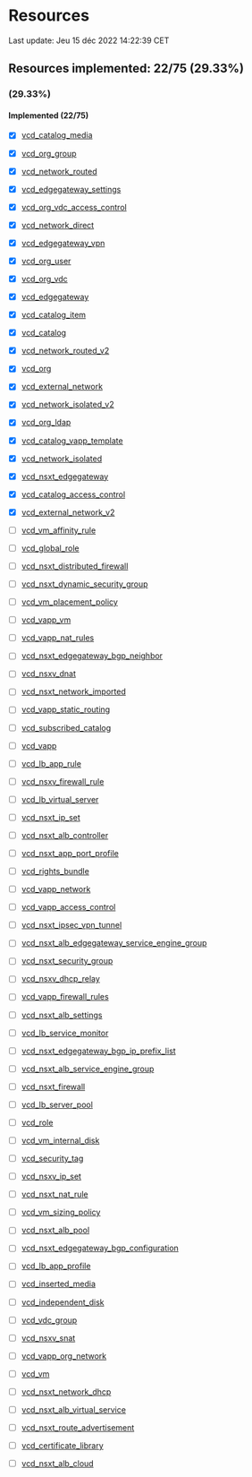 # Resources

Last update: Jeu 15 déc 2022 14:22:39 CET

## Resources implemented: 22/75 (29.33%)
###  (29.33%)
#### Implemented (22/75)
* [x] [vcd_catalog_media](https://registry.terraform.io/providers/vmware/vcd/latest/docs/resources/catalog_media)
* [x] [vcd_org_group](https://registry.terraform.io/providers/vmware/vcd/latest/docs/resources/org_group)
* [x] [vcd_network_routed](https://registry.terraform.io/providers/vmware/vcd/latest/docs/resources/network_routed)
* [x] [vcd_edgegateway_settings](https://registry.terraform.io/providers/vmware/vcd/latest/docs/resources/edgegateway_settings)
* [x] [vcd_org_vdc_access_control](https://registry.terraform.io/providers/vmware/vcd/latest/docs/resources/org_vdc_access_control)
* [x] [vcd_network_direct](https://registry.terraform.io/providers/vmware/vcd/latest/docs/resources/network_direct)
* [x] [vcd_edgegateway_vpn](https://registry.terraform.io/providers/vmware/vcd/latest/docs/resources/edgegateway_vpn)
* [x] [vcd_org_user](https://registry.terraform.io/providers/vmware/vcd/latest/docs/resources/org_user)
* [x] [vcd_org_vdc](https://registry.terraform.io/providers/vmware/vcd/latest/docs/resources/org_vdc)
* [x] [vcd_edgegateway](https://registry.terraform.io/providers/vmware/vcd/latest/docs/resources/edgegateway)
* [x] [vcd_catalog_item](https://registry.terraform.io/providers/vmware/vcd/latest/docs/resources/catalog_item)
* [x] [vcd_catalog](https://registry.terraform.io/providers/vmware/vcd/latest/docs/resources/catalog)
* [x] [vcd_network_routed_v2](https://registry.terraform.io/providers/vmware/vcd/latest/docs/resources/network_routed_v2)
* [x] [vcd_org](https://registry.terraform.io/providers/vmware/vcd/latest/docs/resources/org)
* [x] [vcd_external_network](https://registry.terraform.io/providers/vmware/vcd/latest/docs/resources/external_network)
* [x] [vcd_network_isolated_v2](https://registry.terraform.io/providers/vmware/vcd/latest/docs/resources/network_isolated_v2)
* [x] [vcd_org_ldap](https://registry.terraform.io/providers/vmware/vcd/latest/docs/resources/org_ldap)
* [x] [vcd_catalog_vapp_template](https://registry.terraform.io/providers/vmware/vcd/latest/docs/resources/catalog_vapp_template)
* [x] [vcd_network_isolated](https://registry.terraform.io/providers/vmware/vcd/latest/docs/resources/network_isolated)
* [x] [vcd_nsxt_edgegateway](https://registry.terraform.io/providers/vmware/vcd/latest/docs/resources/nsxt_edgegateway)
* [x] [vcd_catalog_access_control](https://registry.terraform.io/providers/vmware/vcd/latest/docs/resources/catalog_access_control)
* [x] [vcd_external_network_v2](https://registry.terraform.io/providers/vmware/vcd/latest/docs/resources/external_network_v2)
* [ ] [vcd_vm_affinity_rule](https://registry.terraform.io/providers/vmware/vcd/latest/docs/resources/vm_affinity_rule)
* [ ] [vcd_global_role](https://registry.terraform.io/providers/vmware/vcd/latest/docs/resources/global_role)
* [ ] [vcd_nsxt_distributed_firewall](https://registry.terraform.io/providers/vmware/vcd/latest/docs/resources/nsxt_distributed_firewall)
* [ ] [vcd_nsxt_dynamic_security_group](https://registry.terraform.io/providers/vmware/vcd/latest/docs/resources/nsxt_dynamic_security_group)
* [ ] [vcd_vm_placement_policy](https://registry.terraform.io/providers/vmware/vcd/latest/docs/resources/vm_placement_policy)
* [ ] [vcd_vapp_vm](https://registry.terraform.io/providers/vmware/vcd/latest/docs/resources/vapp_vm)
* [ ] [vcd_vapp_nat_rules](https://registry.terraform.io/providers/vmware/vcd/latest/docs/resources/vapp_nat_rules)
* [ ] [vcd_nsxt_edgegateway_bgp_neighbor](https://registry.terraform.io/providers/vmware/vcd/latest/docs/resources/nsxt_edgegateway_bgp_neighbor)
* [ ] [vcd_nsxv_dnat](https://registry.terraform.io/providers/vmware/vcd/latest/docs/resources/nsxv_dnat)
* [ ] [vcd_nsxt_network_imported](https://registry.terraform.io/providers/vmware/vcd/latest/docs/resources/nsxt_network_imported)
* [ ] [vcd_vapp_static_routing](https://registry.terraform.io/providers/vmware/vcd/latest/docs/resources/vapp_static_routing)
* [ ] [vcd_subscribed_catalog](https://registry.terraform.io/providers/vmware/vcd/latest/docs/resources/subscribed_catalog)
* [ ] [vcd_vapp](https://registry.terraform.io/providers/vmware/vcd/latest/docs/resources/vapp)
* [ ] [vcd_lb_app_rule](https://registry.terraform.io/providers/vmware/vcd/latest/docs/resources/lb_app_rule)
* [ ] [vcd_nsxv_firewall_rule](https://registry.terraform.io/providers/vmware/vcd/latest/docs/resources/nsxv_firewall_rule)
* [ ] [vcd_lb_virtual_server](https://registry.terraform.io/providers/vmware/vcd/latest/docs/resources/lb_virtual_server)
* [ ] [vcd_nsxt_ip_set](https://registry.terraform.io/providers/vmware/vcd/latest/docs/resources/nsxt_ip_set)
* [ ] [vcd_nsxt_alb_controller](https://registry.terraform.io/providers/vmware/vcd/latest/docs/resources/nsxt_alb_controller)
* [ ] [vcd_nsxt_app_port_profile](https://registry.terraform.io/providers/vmware/vcd/latest/docs/resources/nsxt_app_port_profile)
* [ ] [vcd_rights_bundle](https://registry.terraform.io/providers/vmware/vcd/latest/docs/resources/rights_bundle)
* [ ] [vcd_vapp_network](https://registry.terraform.io/providers/vmware/vcd/latest/docs/resources/vapp_network)
* [ ] [vcd_vapp_access_control](https://registry.terraform.io/providers/vmware/vcd/latest/docs/resources/vapp_access_control)
* [ ] [vcd_nsxt_ipsec_vpn_tunnel](https://registry.terraform.io/providers/vmware/vcd/latest/docs/resources/nsxt_ipsec_vpn_tunnel)
* [ ] [vcd_nsxt_alb_edgegateway_service_engine_group](https://registry.terraform.io/providers/vmware/vcd/latest/docs/resources/nsxt_alb_edgegateway_service_engine_group)
* [ ] [vcd_nsxt_security_group](https://registry.terraform.io/providers/vmware/vcd/latest/docs/resources/nsxt_security_group)
* [ ] [vcd_nsxv_dhcp_relay](https://registry.terraform.io/providers/vmware/vcd/latest/docs/resources/nsxv_dhcp_relay)
* [ ] [vcd_vapp_firewall_rules](https://registry.terraform.io/providers/vmware/vcd/latest/docs/resources/vapp_firewall_rules)
* [ ] [vcd_nsxt_alb_settings](https://registry.terraform.io/providers/vmware/vcd/latest/docs/resources/nsxt_alb_settings)
* [ ] [vcd_lb_service_monitor](https://registry.terraform.io/providers/vmware/vcd/latest/docs/resources/lb_service_monitor)
* [ ] [vcd_nsxt_edgegateway_bgp_ip_prefix_list](https://registry.terraform.io/providers/vmware/vcd/latest/docs/resources/nsxt_edgegateway_bgp_ip_prefix_list)
* [ ] [vcd_nsxt_alb_service_engine_group](https://registry.terraform.io/providers/vmware/vcd/latest/docs/resources/nsxt_alb_service_engine_group)
* [ ] [vcd_nsxt_firewall](https://registry.terraform.io/providers/vmware/vcd/latest/docs/resources/nsxt_firewall)
* [ ] [vcd_lb_server_pool](https://registry.terraform.io/providers/vmware/vcd/latest/docs/resources/lb_server_pool)
* [ ] [vcd_role](https://registry.terraform.io/providers/vmware/vcd/latest/docs/resources/role)
* [ ] [vcd_vm_internal_disk](https://registry.terraform.io/providers/vmware/vcd/latest/docs/resources/vm_internal_disk)
* [ ] [vcd_security_tag](https://registry.terraform.io/providers/vmware/vcd/latest/docs/resources/security_tag)
* [ ] [vcd_nsxv_ip_set](https://registry.terraform.io/providers/vmware/vcd/latest/docs/resources/nsxv_ip_set)
* [ ] [vcd_nsxt_nat_rule](https://registry.terraform.io/providers/vmware/vcd/latest/docs/resources/nsxt_nat_rule)
* [ ] [vcd_vm_sizing_policy](https://registry.terraform.io/providers/vmware/vcd/latest/docs/resources/vm_sizing_policy)
* [ ] [vcd_nsxt_alb_pool](https://registry.terraform.io/providers/vmware/vcd/latest/docs/resources/nsxt_alb_pool)
* [ ] [vcd_nsxt_edgegateway_bgp_configuration](https://registry.terraform.io/providers/vmware/vcd/latest/docs/resources/nsxt_edgegateway_bgp_configuration)
* [ ] [vcd_lb_app_profile](https://registry.terraform.io/providers/vmware/vcd/latest/docs/resources/lb_app_profile)
* [ ] [vcd_inserted_media](https://registry.terraform.io/providers/vmware/vcd/latest/docs/resources/inserted_media)
* [ ] [vcd_independent_disk](https://registry.terraform.io/providers/vmware/vcd/latest/docs/resources/independent_disk)
* [ ] [vcd_vdc_group](https://registry.terraform.io/providers/vmware/vcd/latest/docs/resources/vdc_group)
* [ ] [vcd_nsxv_snat](https://registry.terraform.io/providers/vmware/vcd/latest/docs/resources/nsxv_snat)
* [ ] [vcd_vapp_org_network](https://registry.terraform.io/providers/vmware/vcd/latest/docs/resources/vapp_org_network)
* [ ] [vcd_vm](https://registry.terraform.io/providers/vmware/vcd/latest/docs/resources/vm)
* [ ] [vcd_nsxt_network_dhcp](https://registry.terraform.io/providers/vmware/vcd/latest/docs/resources/nsxt_network_dhcp)
* [ ] [vcd_nsxt_alb_virtual_service](https://registry.terraform.io/providers/vmware/vcd/latest/docs/resources/nsxt_alb_virtual_service)
* [ ] [vcd_nsxt_route_advertisement](https://registry.terraform.io/providers/vmware/vcd/latest/docs/resources/nsxt_route_advertisement)
* [ ] [vcd_certificate_library](https://registry.terraform.io/providers/vmware/vcd/latest/docs/resources/certificate_library)
* [ ] [vcd_nsxt_alb_cloud](https://registry.terraform.io/providers/vmware/vcd/latest/docs/resources/nsxt_alb_cloud)

